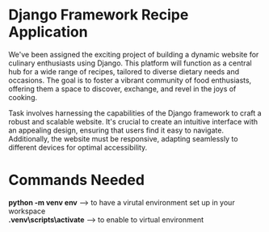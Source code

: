 # Django Framework Recipe Application


We've been assigned the exciting project of building a dynamic website for culinary enthusiasts using Django. This platform will function as a central hub for a wide range of recipes, tailored to diverse dietary needs and occasions. The goal is to foster a vibrant community of food enthusiasts, offering them a space to discover, exchange, and revel in the joys of cooking.

Task involves harnessing the capabilities of the Django framework to craft a robust and scalable website. It's crucial to create an intuitive interface with an appealing design, ensuring that users find it easy to navigate. Additionally, the website must be responsive, adapting seamlessly to different devices for optimal accessibility.


# Commands Needed
**python -m venv env** --> to have a virutal environment set up in your workspace<br>
**.venv\scripts\activate** --> to enable to virtual environment

